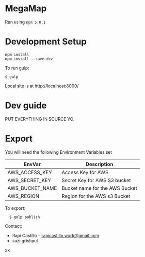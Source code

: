 # MegaMap

Ran using `npm 5.0.1`

# Development Setup

```
npm install
npm install --save-dev
```

To run gulp:

    $ gulp

Local site is at http://localhost:8000/

# Dev guide

PUT EVERYTHING IN SOURCE YO.

# Export

You will need the following Environment Variables set

| EnvVar | Description |
|- |- |
| AWS_ACCESS_KEY | Access Key for AWS |
| AWS_SECRET_KEY | Secret Key for AWS S3 bucket |
| AWS_BUCKET_NAME | Bucket name for the AWS Bucket |
| AWS_REGION | Region for the AWS s3 Bucket|

To export:

```
  $ gulp publish
```

Contact:

* Rapi Castillo – rapicastillo.work@gmail.com
* suzi grishpul


xx
